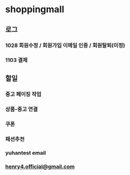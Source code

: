 # shoppingmall

## 로그
### 1028 회원수정 / 회원가입 이메일 인증 / 회원탈퇴(미정)
### 1103 결제

## 할일
### 중고 페이징 작업 
### 상품-중고 연결 
### 쿠폰
### 패션추천

### yuhantest email
### henry4.official@gmail.com